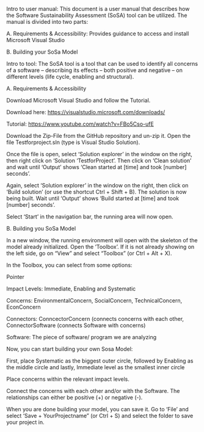 Intro to user manual: This document is a user manual that describes how the Software Sustainability Assessment (SoSA) tool can be utilized. The manual is divided into two parts:  

A. Requirements & Accessibility: Provides guidance to access and install Microsoft Visual Studio 

B. Building your SoSa Model 

 

Intro to tool: The SoSA tool is a tool that can be used to identify all concerns of a software – describing its effects – both positive and negative – on different levels (life cycle, enabling and structural). 

A. Requirements & Accessibility  

  Download Microsoft Visual Studio and follow the Tutorial.  

Download here: https://visualstudio.microsoft.com/downloads/

Tutorial: https://www.youtube.com/watch?v=FBo5Cso-ufE 

Download the Zip-File from the GitHub repository and un-zip it. Open the file Testforproject.sln (type is Visual Studio Solution).  

Once the file is open, select ‘Solution explorer’ in the window on the right, then right click on ‘Solution ‘TestforProject’. Then click on ‘Clean solution’ and wait until ‘Output’ shows ‘Clean started at [time] and took [number] seconds’.  

Again, select ‘Solution explorer’ in the window on the right, then click on ‘Build solution’ (or use the shortcut Ctrl + Shift + B). The solution is now being built. Wait until ‘Output’ shows ‘Build started at [time] and took [number] seconds’. 

Select ‘Start’ in the navigation bar, the running area will now open. 

B. Building you SoSa Model 

In a new window, the running environment will open with the skeleton of the model already initialized. Open the ‘Toolbox’. If it is not already showing on the left side, go on “View” and select “Toolbox” (or Ctrl + Alt + X).  

In the Toolbox, you can select from some options: 

Pointer 

Impact Levels: Immediate, Enabling and Systematic 

Concerns: EnvironmentalConcern, SocialConcern, TechnicalConcern, EconConcern  

Connectors: ConncectorConcern (connects concerns with each other, ConnectorSoftware (connects Software with concerns) 

Software: The piece of software/ program we are analyzing 

 
Now, you can start building your own Sosa Model: 

First, place Systematic as the biggest outer circle, followed by Enabling as the middle circle and lastly, Immediate level as the smallest inner circle

Place concerns within the relevant impact levels.  

Connect the concerns with each other and/or with the Software. The relationships can either be positive (+) or negative (-).    

When you are done building your model, you can save it. Go to ‘File’ and select ‘Save + YourProjectname” (or Ctrl + S) and select the folder to save your project in.  
